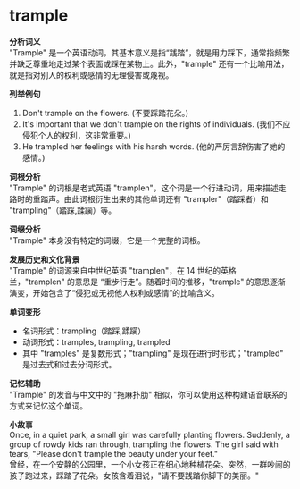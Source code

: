 # trample

**分析词义**  
"Trample" 是一个英语动词，其基本意义是指“践踏”，就是用力踩下，通常指频繁并缺乏尊重地走过某个表面或踩在某物上。此外，"trample" 还有一个比喻用法，就是指对别人的权利或感情的无理侵害或蔑视。

  

**列举例句**

  

1.  Don't trample on the flowers. (不要踩踏花朵。)
2.  It's important that we don't trample on the rights of individuals. (我们不应侵犯个人的权利，这非常重要。)
3.  He trampled her feelings with his harsh words. (他的严厉言辞伤害了她的感情。)

  

**词根分析**  
"Trample" 的词根是老式英语 "tramplen"，这个词是一个行进动词，用来描述走路时的重踏声。由此词根衍生出来的其他单词还有 "trampler"（踏踩者）和 "trampling"（踏踩,蹂躏）等。

  

**词缀分析**  
"Trample" 本身没有特定的词缀，它是一个完整的词根。

  

**发展历史和文化背景**  
"Trample" 的词源来自中世纪英语 "tramplen"，在 14 世纪的英格兰，"tramplen" 的意思是 “重步行走”。随着时间的推移，"trample" 的意思逐渐演变，开始包含了“侵犯或无视他人权利或感情”的比喻含义。

  

**单词变形**

  

*   名词形式：trampling（踏踩,蹂躏）
*   动词形式：tramples, trampling, trampled
*   其中 "tramples" 是复数形式；"trampling" 是现在进行时形式；"trampled" 是过去式和过去分词形式。

  

**记忆辅助**  
"Trample" 的发音与中文中的 "拖麻扑肋" 相似，你可以使用这种构建语音联系的方式来记忆这个单词。

  

**小故事**  
Once, in a quiet park, a small girl was carefully planting flowers. Suddenly, a group of rowdy kids ran through, trampling the flowers. The girl said with tears, "Please don't trample the beauty under your feet."  
曾经，在一个安静的公园里，一个小女孩正在细心地种植花朵。突然，一群吵闹的孩子跑过来，踩踏了花朵。女孩含着泪说，"请不要践踏你脚下的美丽。"
